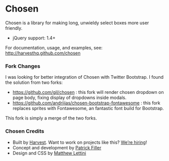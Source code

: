# Chosen

Chosen is a library for making long, unwieldy select boxes more user friendly.

- jQuery support: 1.4+

For documentation, usage, and examples, see:  
http://harvesthq.github.com/chosen

### Fork Changes

I was looking for better integration of Chosen with Twitter Bootstrap. I found the solution from two forks:

 * https://github.com/gil/chosen : this fork will render chosen dropdown on page body, fixing display of dropdowns inside modals.
 * https://github.com/andriijas/chosen-bootstrap-fontawesome : this fork replaces sprites with Fontawesome, an fantastic font build for Bootstrap.

This fork is simply a merge of the two forks. 

### Chosen Credits

- Built by [Harvest](http://www.getharvest.com/). Want to work on projects like this? [We’re hiring](http://www.getharvest.com/careers)!
- Concept and development by [Patrick Filler](http://www.patrickfiller.com/)
- Design and CSS by [Matthew Lettini](http://matthewlettini.com/)
